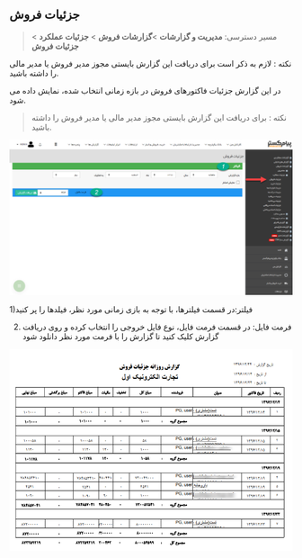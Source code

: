 ## جزئیات فروش

> مسیر دسترسی: **مدیریت و گزارشات** >**گزارشات فروش** > **جزئیات عملکرد** > **جزئیات فروش**

نکته : لازم به ذکر است برای دریافت این گزارش بایستی مجوز مدیر فروش یا مدیر مالی را داشته باشید.


در این گزارش جزئیات فاکتورهای فروش در بازه زمانی انتخاب شده، نمایش داده می شود.

> نکته : برای دریافت این گزارش بایستی مجوز مدیر مالی یا مدیر فروش را داشته باشید.

![](SalesDetails1.png)

1)فیلتر:در قسمت فیلترها، با توجه به بازی زمانی مورد نظر، فیلدها را پر کنید

2) فرمت فایل: در قسمت فرمت فایل، نوع فایل خروجی را انتخاب کرده و روی دریافت گزارش کلیک کنید تا گزارش را با فرمت مورد نظر دانلود شود

![](SalesDetails2.png)

